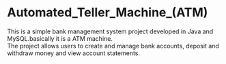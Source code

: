 # Automated_Teller_Machine_(ATM)
This is a simple bank management system project developed in Java and MySQL.basically it is a ATM machine. <br> The project allows users to create and manage bank accounts, deposit and withdraw money and view account statements.

